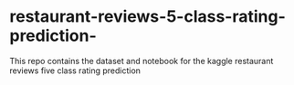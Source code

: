 # restaurant-reviews-5-class-rating-prediction-
This repo contains the dataset and notebook for the kaggle restaurant reviews five class rating prediction
